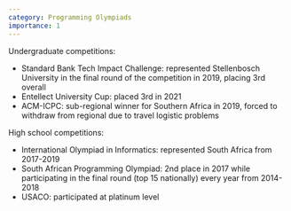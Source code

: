 ```yaml
---
category: Programming Olympiads
importance: 1 
---
```


Undergraduate competitions:
* Standard Bank Tech Impact Challenge: represented Stellenbosch University in the final round of the competition in 2019, placing 3rd overall
* Entellect University Cup: placed 3rd in 2021
* ACM-ICPC: sub-regional winner for Southern Africa in 2019, forced to withdraw from regional due to travel logistic problems

High school competitions:
* International Olympiad in Informatics: represented South Africa from 2017-2019
* South African Programming Olympiad: 2nd place in 2017 while participating in the final round (top 15 nationally) every year from 2014-2018
* USACO: participated at platinum level